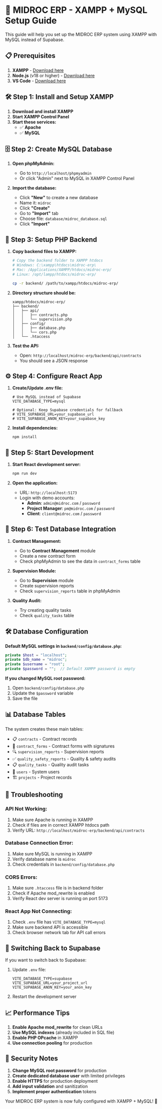 # 🚀 MIDROC ERP - XAMPP + MySQL Setup Guide

This guide will help you set up the MIDROC ERP system using XAMPP with MySQL instead of Supabase.

## 📋 **Prerequisites**

1. **XAMPP** - [Download here](https://www.apachefriends.org/download.html)
2. **Node.js** (v18 or higher) - [Download here](https://nodejs.org/)
3. **VS Code** - [Download here](https://code.visualstudio.com/)

## 🛠️ **Step 1: Install and Setup XAMPP**

1. **Download and install XAMPP**
2. **Start XAMPP Control Panel**
3. **Start these services:**
   - ✅ **Apache**
   - ✅ **MySQL**

## 🗄️ **Step 2: Create MySQL Database**

1. **Open phpMyAdmin:**
   - Go to `http://localhost/phpmyadmin`
   - Or click "Admin" next to MySQL in XAMPP Control Panel

2. **Import the database:**
   - Click **"New"** to create a new database
   - Name it: `midroc`
   - Click **"Create"**
   - Go to **"Import"** tab
   - Choose file: `database/midroc_database.sql`
   - Click **"Import"**

## 📁 **Step 3: Setup PHP Backend**

1. **Copy backend files to XAMPP:**
   ```bash
   # Copy the backend folder to XAMPP htdocs
   # Windows: C:\xampp\htdocs\midroc-erp\
   # Mac: /Applications/XAMPP/htdocs/midroc-erp/
   # Linux: /opt/lampp/htdocs/midroc-erp/
   
   cp -r backend/ /path/to/xampp/htdocs/midroc-erp/
   ```

2. **Directory structure should be:**
   ```
   xampp/htdocs/midroc-erp/
   ├── backend/
   │   ├── api/
   │   │   ├── contracts.php
   │   │   └── supervision.php
   │   ├── config/
   │   │   ├── database.php
   │   │   └── cors.php
   │   └── .htaccess
   ```

3. **Test the API:**
   - Open: `http://localhost/midroc-erp/backend/api/contracts`
   - You should see a JSON response

## ⚙️ **Step 4: Configure React App**

1. **Create/Update .env file:**
   ```env
   # Use MySQL instead of Supabase
   VITE_DATABASE_TYPE=mysql
   
   # Optional: Keep Supabase credentials for fallback
   # VITE_SUPABASE_URL=your_supabase_url
   # VITE_SUPABASE_ANON_KEY=your_supabase_key
   ```

2. **Install dependencies:**
   ```bash
   npm install
   ```

## 🚀 **Step 5: Start Development**

1. **Start React development server:**
   ```bash
   npm run dev
   ```

2. **Open the application:**
   - URL: `http://localhost:5173`
   - Login with demo accounts:
     - **Admin**: `admin@midroc.com` / `password`
     - **Project Manager**: `pm@midroc.com` / `password`
     - **Client**: `client@midroc.com` / `password`

## 🧪 **Step 6: Test Database Integration**

1. **Contract Management:**
   - Go to **Contract Management** module
   - Create a new contract form
   - Check phpMyAdmin to see the data in `contract_forms` table

2. **Supervision Module:**
   - Go to **Supervision** module
   - Create supervision reports
   - Check `supervision_reports` table in phpMyAdmin

3. **Quality Audit:**
   - Try creating quality tasks
   - Check `quality_tasks` table

## 🛠️ **Database Configuration**

**Default MySQL settings in `backend/config/database.php`:**
```php
private $host = "localhost";
private $db_name = "midroc";
private $username = "root";
private $password = "";  // Default XAMPP password is empty
```

**If you changed MySQL root password:**
1. Open `backend/config/database.php`
2. Update the `$password` variable
3. Save the file

## 📊 **Database Tables**

The system creates these main tables:
- 📋 `contracts` - Contract records
- 📝 `contract_forms` - Contract forms with signatures
- 🔍 `supervision_reports` - Supervision reports
- ✅ `quality_safety_reports` - Quality & safety audits
- 📋 `quality_tasks` - Quality audit tasks
- 👥 `users` - System users
- 🏗️ `projects` - Project records

## 🔧 **Troubleshooting**

### **API Not Working:**
1. Make sure Apache is running in XAMPP
2. Check if files are in correct XAMPP htdocs path
3. Verify URL: `http://localhost/midroc-erp/backend/api/contracts`

### **Database Connection Error:**
1. Make sure MySQL is running in XAMPP
2. Verify database name is `midroc`
3. Check credentials in `backend/config/database.php`

### **CORS Errors:**
1. Make sure `.htaccess` file is in backend folder
2. Check if Apache mod_rewrite is enabled
3. Verify React dev server is running on port 5173

### **React App Not Connecting:**
1. Check `.env` file has `VITE_DATABASE_TYPE=mysql`
2. Make sure backend API is accessible
3. Check browser network tab for API call errors

## 🔄 **Switching Back to Supabase**

If you want to switch back to Supabase:
1. Update `.env` file:
   ```env
   VITE_DATABASE_TYPE=supabase
   VITE_SUPABASE_URL=your_project_url
   VITE_SUPABASE_ANON_KEY=your_anon_key
   ```
2. Restart the development server

## 📈 **Performance Tips**

1. **Enable Apache mod_rewrite** for clean URLs
2. **Use MySQL indexes** (already included in SQL file)
3. **Enable PHP OPcache** in XAMPP
4. **Use connection pooling** for production

## 🔐 **Security Notes**

1. **Change MySQL root password** for production
2. **Create dedicated database user** with limited privileges
3. **Enable HTTPS** for production deployment
4. **Add input validation** and sanitization
5. **Implement proper authentication** tokens

Your MIDROC ERP system is now fully configured with XAMPP + MySQL! 🎉

